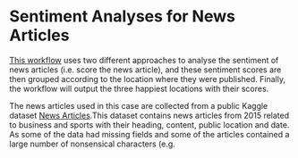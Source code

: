 # Sentiment Analyses for News Articles

[This workflow](./analysis_sentiment.py) uses two different approaches to analyse the sentiment of news articles (i.e. score the news article), and these sentiment scores are then grouped according to the location where they were published. Finally, the workflow will output the three happiest locations with their scores. 

The news articles used in this case are collected from a public Kaggle dataset [News Articles](https://www.kaggle.com/datasets/asad1m9a9h6mood/news-articles).This dataset contains news articles from 2015 related to business and sports with their heading, content, public location and date. As some of the data had missing fields and some of the articles contained a large number of nonsensical characters (e.g. <script>, `<br/>`), a Python script was developed for the project to pre-process the data. 

The first PE, "Read Articles", reads articles from an input file and then extracts the article content line by line. Every time a line is read and parsed, one data is generated and sent to two downstream PEs. PE "Sentiment AFINN" calculate the news article’s sentiment score by [AFINN lexicon](./AFINN-111.txt). PE "Tokenisation WD" and "Sentiment SWN3" tokenise the news article content and then calculate the sentiment score using the [SWN3](SentiWordNet_3.0.0_20130122.txt) lexicon. After that, data from both branches go to their respective "Find State" - "Happy State" - "Top 3 Happiest" PE chain. The three PEs find the location of each data, group the received data by location and finally display the three happiest (highest scoring) locations and their scores. The number of instances of the PE "Happy State" in the "SWN3" branch is set to 3 in order to reflect the stateful character.


## Requirements


Activate the conda python 3.10+ enviroment. If you had not created one, follow the [README instructions](https://github.com/StreamingFlow/d4py/tree/main).

```
conda activate d4py_env
```

## Important

1. This workflow is a **statefull** workflow!! So only the **fixed workload mappings** and **hybrid** mapping could be used to run this workflow.


2. If you run the workflow from other directory you just need to indicate it <DIR1>.<DIR2>.<NAME_WORKFLOW> without `py`.  If you are in the article_sentiment directory, the you need to use <NAME_WOWRKFLOW>.py. See examples:

Example 1 - within article_sentiment directory:

```shell
dispel4py simple analysis_sentiment.py -d '{"read":[{"input":"Articles_cleaned.csv"}]}'
```

Example 2 - other place (e.g. outside d4py_workflows directory):

```shell
dispel4py simple d4py_workflows.article_sentiment_analysis.analysis_sentiment -d '{"read":[{"input":"Articles_cleaned.csv"}]}'
```

## Using Docker Container

Alternative you can follow [this instructions](https://github.com/StreamingFlow/d4py/tree/main#docker) to build a docker image and run dispel4py and this workflow within a docker container.

Once you are inside the docker container, you will have to clone this repository, and enter to the d4py_workflows directory. See bellow:
```
git clone https://github.com/StreamingFlow/d4py_workflows.git
cd d4py_workflows
```
Using our Docker  image, we can ensure that all the mappings described [bellow](https://github.com/StreamingFlow/d4py_workflows/tree/main/article_sentiment_analysis#run-the-workflow-with-different-mappings) work for this workflow.


## Preparation of data

In order to run this workflow, you must first prepare the article data needed for the test. We collect some article data from http://aaa.com and saved as "Articles.csv" in this repository. Before running the test, you must first run "clean.py" in this directory to clean the data. 

```shell
$ pip install pandas
$ python clean.py Articles.csv
``` 

## Install NLTK packets

```shell
  $ pip install nltk  
  $ python
  >>> import nltk
  >>> nltk.download('averaged_perceptron_tagger')
  >>> nltk.download('punkt')
  >>> nltk.download('stopwords')
  >>> nltk.download('wordnet')
  >>> nltk.download('omw-1.4')

``` 

## Run the workflow with different mappings

### Simple mapping

```shell
python -m dispel4py.new.processor simple analysis_sentiment.py -d '{"read":[{"input":"Articles_cleaned.csv"}]}'
```

OR

```shell
dispel4py simple analysis_sentiment.py -d '{"read":[{"input":"Articles_cleaned.csv"}]}'
```

### (Fixed) MPI mapping

```shell
mpiexec -n 13 dispel4py mpi analysis_sentiment.py -d '{"read":[{"input":"Articles_cleaned.csv"}]}' -n 13
```
OR 

```shell
mpiexec -n 13 --allow-run-as-root --oversubscribe dispel4py mpi analysis_sentiment.py -d '{"read":[{"input":"Articles_cleaned.csv"}]}' -n 13
```

OR

```shell
mpiexec -n 13 python -m dispel4py.new.processor dispel4py.new.mpi_process analysis_sentiment.py -d '{"read":[{"input":"Articles_cleaned.csv"}]}' -n 13 
```

### (Fixed) Multi mapping

```
python -m dispel4py.new.processor multi  analysis_sentiment.py -n 13 -d '{"read":[{"input":"Articles_cleaned.csv"}]}' 
``` 
OR 

``` 
dispel4py multi  analysis_sentiment.py -n 13  -d '{"read":[{"input":"Articles_cleaned.csv"}]}' 
``` 


### Hybrid Redis

Remember, you need to have installed both, redis server and redis client. 

> Go to another terminal for following command line

```shell
redis-server
```

> Go back to previous terminal

In another tab you can do the following run: 

```
python -m dispel4py.new.processor hybrid_redis analysis_sentiment.py -n 13  -d '{"read":[{"input":"Articles_cleaned.csv"}]}' 
``` 
OR

``` 
dispel4py hybrid_redis analysis_sentiment -n 13  -d '{"read":[{"input":"Articles_cleaned.csv"}]}' 
``` 
**Note**: You can use just one tab terminal, running redis-server in the background: `redis-server &`



